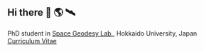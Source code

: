 ## Hi there 👋 🌎 🛰️
PhD student in [Space Geodesy Lab.](https://geodynamics.sci.hokudai.ac.jp/geodesy/en/index.html), Hokkaido University, Japan\
[Curriculum Vitae](curriculum_vitae.md)
<!--
**nagaoka919/nagaoka919** is a ✨ _special_ ✨ repository because its `README.md` (this file) appears on your GitHub profile.

Here are some ideas to get you started:

- 🔭 I’m currently working on ...
- 🌱 I’m currently learning ...
- 👯 I’m looking to collaborate on ...
- 🤔 I’m looking for help with ...
- 💬 Ask me about ...
- 📫 How to reach me: ...
- 😄 Pronouns: ...
- ⚡ Fun fact: ...
-->
